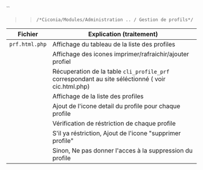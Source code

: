 
 ``
   >> ``/*Ciconia/Modules/Administration .. / Gestion de profils*/``
  
|Fichier         | Explication (traitement)                                                                               |
|----------------| ------------------------------                                                                         |
|`prf.html.php`  | Affichage du tableau de la liste des profiles  |
|                | Affichage des icones imprimer/rafraichir/ajouter profiel |
|                | Récuperation de la table `cli_profile_prf` correspondant au site séléctionné ( voir cic.html.php) |
|                | Affichage de la liste des profiles |
|                | Ajout de l'icone detail du profile pour chaque profile |
|                | Vérification de réstriction de chaque profile                                              |
|                | S'il ya réstriction, Ajout de l'icone "supprimer profile"                       |
|                | Sinon, Ne pas donner l'acces à la suppression du profile            |
